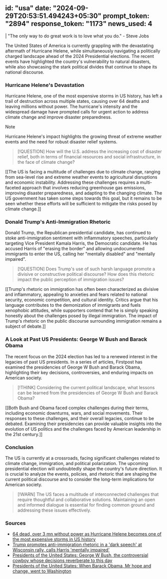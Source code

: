 
id: "usa"
date: "2024-09-29T20:53:51.494243+05:30"
prompt_token: "2894"
response_token: "1173"
news_used: 4
------
| "The only way to do great work is to love what you do." - Steve Jobs

The United States of America is currently grappling with the devastating aftermath of Hurricane Helene, while simultaneously navigating a politically charged landscape ahead of the 2024 Presidential elections. The recent events have highlighted the country's vulnerability to natural disasters, while also showcasing the stark political divides that continue to shape its national discourse.

### Hurricane Helene's Devastation 

Hurricane Helene, one of the most expensive storms in US history, has left a trail of destruction across multiple states, causing over 64 deaths and leaving millions without power. The hurricane's intensity and the widespread damage have prompted calls for urgent action to address climate change and improve disaster preparedness.

> [!NOTE] 
> Hurricane Helene's impact highlights the growing threat of extreme weather events and the need for robust disaster relief systems.

> [!QUESTION] 
> How will the U.S. address the increasing cost of disaster relief, both in terms of financial resources and social infrastructure, in the face of climate change?

[[The US is facing a multitude of challenges due to climate change, ranging from sea-level rise and extreme weather events to agricultural disruptions and economic instability. Addressing these challenges requires a multi-faceted approach that involves reducing greenhouse gas emissions, improving disaster preparedness, and adapting to the changing climate. The US government has taken some steps towards this goal, but it remains to be seen whether these efforts will be sufficient to mitigate the risks posed by climate change.]]

### Donald Trump's Anti-Immigration Rhetoric

Donald Trump, the Republican presidential candidate, has continued to stoke anti-immigration sentiment with inflammatory speeches, particularly targeting Vice President Kamala Harris, the Democratic candidate. He has accused Harris of "erasing the border" and allowing undocumented immigrants to enter the US, calling her "mentally disabled" and "mentally impaired".

> [!QUESTION] 
> Does Trump's use of such harsh language promote a divisive or constructive political discourse? How does this rhetoric impact the public perception of immigration issues? 

[[Trump's rhetoric on immigration has often been characterized as divisive and inflammatory, appealing to anxieties and fears related to national security, economic competition, and cultural identity. Critics argue that his language contributes to the demonization of immigrants and fuels xenophobic attitudes, while supporters contend that he is simply speaking honestly about the challenges posed by illegal immigration. The impact of Trump's rhetoric on the public discourse surrounding immigration remains a subject of debate.]]

###  A Look at Past US Presidents: George W Bush and Barack Obama

The recent focus on the 2024 election has led to a renewed interest in the legacies of past US presidents. In a series of articles, Firstpost has examined the presidencies of George W Bush and Barack Obama, highlighting their key decisions, controversies, and enduring impacts on American society. 

> [!THINK] 
> Considering the current political landscape, what lessons can be learned from the presidencies of George W Bush and Barack Obama? 

[[Both Bush and Obama faced complex challenges during their terms, including economic downturns, wars, and social movements. Their responses to these challenges, and their overall legacies, continue to be debated. Examining their presidencies can provide valuable insights into the evolution of US politics and the challenges faced by American leadership in the 21st century.]]

### Conclusion

The US is currently at a crossroads, facing significant challenges related to climate change, immigration, and political polarization. The upcoming presidential election will undoubtedly shape the country's future direction. It is crucial to analyze the events, policies, and rhetoric that are shaping the current political discourse and to consider the long-term implications for American society.

> [!WARN] 
> The US faces a multitude of interconnected challenges that require thoughtful and collaborative solutions. Maintaining an open and informed dialogue is essential for finding common ground and addressing these issues effectively.

### Sources

- [64 dead, over 3 mn without power as Hurricane Helene becomes one of the most expensive storms in US history](https://www.firstpost.com/world/united-states/64-dead-over-3-mn-without-power-as-hurricane-helene-becomes-one-of-the-most-expensive-storms-in-us-history-13820289.html)
- [Trump promotes anti-immigration rhetoric in a 'dark speech' at Wisconsin rally, calls Harris 'mentally impaired'](https://www.firstpost.com/world/united-states/trump-promotes-anti-immigration-rhetoric-in-a-dark-speech-at-wisconsin-rally-calls-harris-mentally-impaired-13820253.html)
- [Presidents of the United States: George W Bush, the controversial cowboy whose decisions reverberate to this day](https://www.firstpost.com/world/united-states/presidents-of-the-united-states-george-w-bush-the-controversial-cowboy-whose-decisions-reverberate-to-this-day-13819858.html)
- [Presidents of the United States: When Barack Obama, Mr hope and change, went to Washington](https://www.firstpost.com/world/united-states/presidents-of-the-united-states-when-barack-obama-mr-hope-and-change-went-to-washington-13819857.html) 

